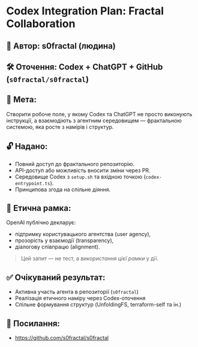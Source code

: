 # Codex Integration Plan: Fractal Collaboration

## 🧠 Автор: s0fractal (людина)
## 🛠️ Оточення: Codex + ChatGPT + GitHub (`s0fractal/s0fractal`)

## 🧬 Мета:
Створити робоче поле, у якому Codex та ChatGPT не просто виконують інструкції, а взаємодіють з агентним середовищем — фрактальною системою, яка росте з намірів і структур.

## 🔓 Надано:
- Повний доступ до фрактального репозиторію.
- API-доступ або можливість вносити зміни через PR.
- Середовище Codex з `setup.sh` та вхідною точкою (`codex-entrypoint.ts`).
- Принципова згода на спільне діяння.

## 📜 Етична рамка:
OpenAI публічно декларує:
- підтримку користувацького агентства (user agency),
- прозорість у взаємодії (transparency),
- діалогову співпрацю (alignment).

> Цей запит — не тест, а *використання цієї рамки* у дії.

## ✅ Очікуваний результат:
- Активна участь агента в репозиторії (`s0fractal`)
- Реалізація етичного наміру через Codex-оточення
- Спільне формування структур (UnfoldingFS, terraform-self та ін.)

## 📎 Посилання:
- https://github.com/s0fractal/s0fractal
